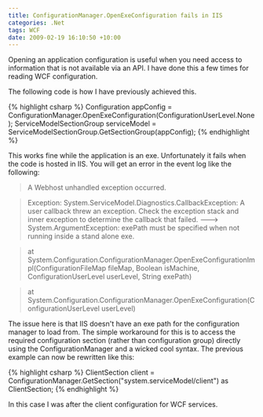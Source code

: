 ```yaml
---
title: ConfigurationManager.OpenExeConfiguration fails in IIS
categories: .Net
tags: WCF
date: 2009-02-19 16:10:50 +10:00
---
```


Opening an application configuration is useful when you need access to information that is not available via an API. I have done this a few times for reading WCF configuration. 

The following code is how I have previously achieved this.

<!--more-->

{% highlight csharp %}
Configuration appConfig = ConfigurationManager.OpenExeConfiguration(ConfigurationUserLevel.None);
ServiceModelSectionGroup serviceModel = ServiceModelSectionGroup.GetSectionGroup(appConfig);
{% endhighlight %}

This works fine while the application is an exe. Unfortunately it fails when the code is hosted in IIS. You will get an error in the event log like the following:

> A Webhost unhandled exception occurred. 
            
> Exception: System.ServiceModel.Diagnostics.CallbackException: A user callback threw an exception.  Check the exception stack and inner exception to determine the callback that failed. ---&gt; System.ArgumentException: exePath must be specified when not running inside a stand alone exe. 
    
            
>    at System.Configuration.ConfigurationManager.OpenExeConfigurationImpl(ConfigurationFileMap fileMap, Boolean isMachine, ConfigurationUserLevel userLevel, String exePath) 
    
            
>    at System.Configuration.ConfigurationManager.OpenExeConfiguration(ConfigurationUserLevel userLevel)

The issue here is that IIS doesn't have an exe path for the configuration manager to load from. The simple workaround for this is to access the required configuration section (rather than configuration group) directly using the ConfigurationManager and a wicked cool syntax. The previous example can now be rewritten like this:

{% highlight csharp %}
        ClientSection client = ConfigurationManager.GetSection("system.serviceModel/client") as ClientSection;
{% endhighlight %}

In this case I was after the client configuration for WCF services.


